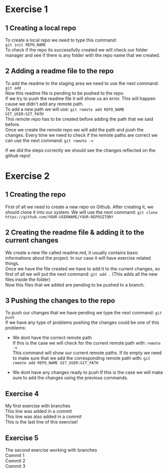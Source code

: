 # Exercise 1  

## 1 Creating a local repo  
To create a local repo we need to type this command:  
```git init REPO_NAME```  
To check if the repo its successfully created we will check our folder manager and see if there is any folder with the repo name that we created.  

## 2 Adding a readme file to the repo  
To add the readme to the staging area we need to use the next command: ```git add .```  
Now this readme file is pending to be pushed to the repo.  
If we try to push the readme file it will show us an error. This will happen cause we didn't add any remote path.  
To add a new path we will use: ```git remote add REPO_NAME GIT_USER:GIT_PATH```  
This remote repo has to be created before adding the path that we said before.  
Once we create the remote repo we will add the path and push the changes. Every time we need to check if the remote paths are correct we can use the next command: ```git remote -v```  
  
If we did the steps correctly we should see the changes reflected on the github repo!

# Exercise 2
  
## 1 Creating the repo
First of all we need to create a new repo on Github. After creating it, we should clone it into our system. We will use the next command: 
```git clone https://github.com/YOUR-USERNAME/YOUR-REPOSITORY```  

## 2 Creating the readme file & adding it to the current changes  
We create a new file called readme.md, it usually contains basic informations about the project. In our case it will have exercise related things.  
Once we have the file created we have to add it to the current changes, so first of all we will put the next command: 
```git add .```  (This adds all the new files inside the folder)  
Now this files that we added are pending to be pushed to a branch. 

## 3 Pushing the changes to the repo  
To push our changes that we have pending we type the next command:
```git push```  
If we have any type of problems pushing the changes could be one of this problems: 
- We dont have the correct remote path  
 If this is the case we will check for the current remote path with: ```remote -v```  
 This command will show our current remote paths. If its empty we need to make sure that we add the corresponding remote path with: ```git remote add REPO_NAME GIT_USER:GIT_PATH```  

- We dont have any changes ready to push
 If this is the case we will make sure to add the changes using the previous commands.  

 ## Exercise 4  
 My first exercise with branches  
 This line was added in a commit  
 This line was also added in a commit  
 This is the last line of this exercise!  

 ## Exercise 5  
 The second exercise working with branches  
 Commit 1  
 Commit 2  
 Commit 3  



